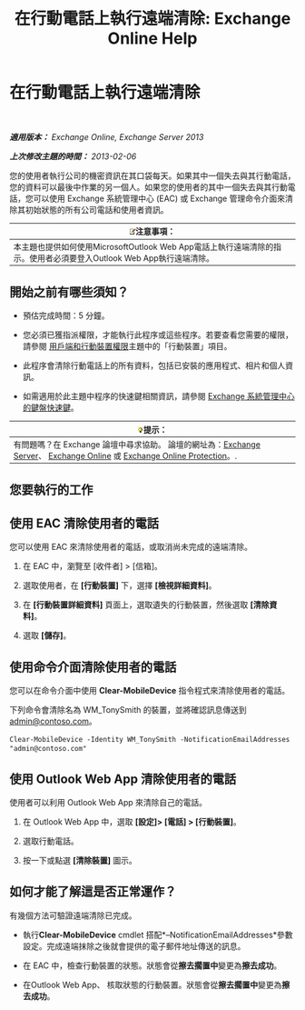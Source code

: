 ﻿---
title: '在行動電話上執行遠端清除: Exchange Online Help'
TOCTitle: 在行動電話上執行遠端清除
ms:assetid: 67ba838e-031d-4a98-b277-170683b6f520
ms:mtpsurl: https://technet.microsoft.com/zh-tw/library/Aa998614(v=EXCHG.150)
ms:contentKeyID: 52062341
ms.date: 05/23/2018
mtps_version: v=EXCHG.150
ms.translationtype: MT
---

# 在行動電話上執行遠端清除

 

_**適用版本：** Exchange Online, Exchange Server 2013_

_**上次修改主題的時間：** 2013-02-06_

您的使用者執行公司的機密資訊在其口袋每天。如果其中一個失去與其行動電話，您的資料可以最後中作業的另一個人。如果您的使用者的其中一個失去與其行動電話，您可以使用 Exchange 系統管理中心 (EAC) 或 Exchange 管理命令介面來清除其初始狀態的所有公司電話和使用者資訊。

<table>
<thead>
<tr class="header">
<th><img src="images/Bb124558.note(EXCHG.150).gif" title="注意事項" alt="注意事項" />注意事項：</th>
</tr>
</thead>
<tbody>
<tr class="odd">
<td>本主題也提供如何使用MicrosoftOutlook Web App電話上執行遠端清除的指示。使用者必須要登入Outlook Web App執行遠端清除。</td>
</tr>
</tbody>
</table>


## 開始之前有哪些須知？

  - 預估完成時間：5 分鐘。

  - 您必須已獲指派權限，才能執行此程序或這些程序。若要查看您需要的權限，請參閱 [用戶端和行動裝置權限](clients-and-mobile-devices-permissions-exchange-2013-help.md)主題中的「行動裝置」項目。

  - 此程序會清除行動電話上的所有資料，包括已安裝的應用程式、相片和個人資訊。

  - 如需適用於此主題中程序的快速鍵相關資訊，請參閱 [Exchange 系統管理中心的鍵盤快速鍵](keyboard-shortcuts-in-the-exchange-admin-center-exchange-online-protection-help.md)。

<table>
<thead>
<tr class="header">
<th><img src="images/Bb124558.tip(EXCHG.150).gif" title="提示" alt="提示" />提示：</th>
</tr>
</thead>
<tbody>
<tr class="odd">
<td>有問題嗎？在 Exchange 論壇中尋求協助。 論壇的網址為：<a href="https://go.microsoft.com/fwlink/p/?linkid=60612">Exchange Server</a>、 <a href="https://go.microsoft.com/fwlink/p/?linkid=267542">Exchange Online</a> 或 <a href="https://go.microsoft.com/fwlink/p/?linkid=285351">Exchange Online Protection</a>。.</td>
</tr>
</tbody>
</table>


## 您要執行的工作

## 使用 EAC 清除使用者的電話

您可以使用 EAC 來清除使用者的電話，或取消尚未完成的遠端清除。

1.  在 EAC 中，瀏覽至 \[收件者\] \> \[信箱\]。

2.  選取使用者，在 **\[行動裝置\]** 下，選擇 **\[檢視詳細資料\]**。

3.  在 **\[行動裝置詳細資料\]** 頁面上，選取遺失的行動裝置，然後選取 **\[清除資料\]**。

4.  選取 **\[儲存\]**。

## 使用命令介面清除使用者的電話

您可以在命令介面中使用 **Clear-MobileDevice** 指令程式來清除使用者的電話。

下列命令會清除名為 WM\_TonySmith 的裝置，並將確認訊息傳送到 admin@contoso.com。

    Clear-MobileDevice -Identity WM_TonySmith -NotificationEmailAddresses "admin@contoso.com"

## 使用 Outlook Web App 清除使用者的電話

使用者可以利用 Outlook Web App 來清除自己的電話。

1.  在 Outlook Web App 中，選取 **\[設定\]\> \[電話\] \> \[行動裝置\]**。

2.  選取行動電話。

3.  按一下或點選 **\[清除裝置\]** 圖示。

## 如何才能了解這是否正常運作？

有幾個方法可驗證遠端清除已完成。

  - 執行**Clear-MobileDevice** cmdlet 搭配*–NotificationEmailAddresses*參數設定。完成遠端抹除之後就會提供的電子郵件地址傳送的訊息。

  - 在 EAC 中，檢查行動裝置的狀態。狀態會從**擦去擱置中**變更為**擦去成功**。

  - 在Outlook Web App、 核取狀態的行動裝置。狀態會從**擦去擱置中**變更為**擦去成功**。


